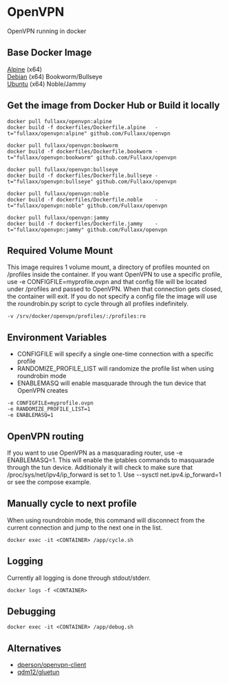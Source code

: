 # OpenVPN
OpenVPN running in docker

## Base Docker Image
[Alpine](https://hub.docker.com/_/alpine) (x64) \
[Debian](https://hub.docker.com/_/debian) (x64) Bookworm/Bullseye \
[Ubuntu](https://hub.docker.com/_/ubuntu) (x64) Noble/Jammy

## Get the image from Docker Hub or Build it locally
```
docker pull fullaxx/openvpn:alpine
docker build -f dockerfiles/Dockerfile.alpine   -t="fullaxx/openvpn:alpine" github.com/Fullaxx/openvpn

docker pull fullaxx/openvpn:bookworm
docker build -f dockerfiles/Dockerfile.bookworm -t="fullaxx/openvpn:bookworm" github.com/Fullaxx/openvpn

docker pull fullaxx/openvpn:bullseye
docker build -f dockerfiles/Dockerfile.bullseye -t="fullaxx/openvpn:bullseye" github.com/Fullaxx/openvpn

docker pull fullaxx/openvpn:noble
docker build -f dockerfiles/Dockerfile.noble    -t="fullaxx/openvpn:noble" github.com/Fullaxx/openvpn

docker pull fullaxx/openvpn:jammy
docker build -f dockerfiles/Dockerfile.jammy    -t="fullaxx/openvpn:jammy" github.com/Fullaxx/openvpn
```

## Required Volume Mount
This image requires 1 volume mount, a directory of profiles mounted on /profiles inside the container.
If you want OpenVPN to use a specific profile, use -e CONFIGFILE=myprofile.ovpn and that config file will be located under /profiles and passed to OpenVPN.
When that connection gets closed, the container will exit.
If you do not specify a config file the image will use the roundrobin.py script to cycle through all profiles indefinitely.
```
-v /srv/docker/openvpn/profiles/:/profiles:ro
```

## Environment Variables
* CONFIGFILE will specify a single one-time connection with a specific profile
* RANDOMIZE_PROFILE_LIST will randomize the profile list when using roundrobin mode
* ENABLEMASQ will enable masquarade through the tun device that OpenVPN creates
```
-e CONFIGFILE=myprofile.ovpn
-e RANDOMIZE_PROFILE_LIST=1
-e ENABLEMASQ=1
```

## OpenVPN routing
If you want to use OpenVPN as a masquarading router, use -e ENABLEMASQ=1.
This will enable the iptables commands to masquarade through the tun device.
Additionaly it will check to make sure that /proc/sys/net/ipv4/ip_forward is set to 1.
Use --sysctl net.ipv4.ip_forward=1 or see the compose example.

## Manually cycle to next profile
When using roundrobin mode, this command will disconnect from the current connection and jump to the next one in the list.
```
docker exec -it <CONTAINER> /app/cycle.sh
```

## Logging
Currently all logging is done through stdout/stderr.
```
docker logs -f <CONTAINER>
```

## Debugging
```
docker exec -it <CONTAINER> /app/debug.sh
```

## Alternatives
* [dperson/openvpn-client](https://github.com/dperson/openvpn-client)
* [qdm12/gluetun](https://github.com/qdm12/gluetun)
